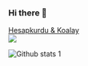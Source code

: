 ### Hi there 👋
<a href="https://www.hesapkurdu.com">
  Hesapkurdu & Koalay
  </a>

  </br>  

<a href="https://www.linkedin.com/in/buket-burcu-mercan-8234aa96/">
  <img src="https://img.shields.io/badge/LinkedIn-0077B5?style=for-the-badge&logo=linkedin&logoColor=white"/>
 </a>
 
 ![Github stats 1](https://github-readme-stats.vercel.app/api?username=BuketBurcu&show_icons=true&theme=gradient) 
 
 <!-- 
 <img align="center" src="https://github-readme-stats.vercel.app/api/<CARD_TYPE>/?username=<USERNAME>&theme=<THEME_NAME>" />

**BuketBurcu/BuketBurcu** is a ✨ _special_ ✨ repository because its `README.md` (this file) appears on your GitHub profile.

Here are some ideas to get you started:

- 🔭 I’m currently working on ...
- 🌱 I’m currently learning ...
- 👯 I’m looking to collaborate on ...
- 🤔 I’m looking for help with ...
- 💬 Ask me about ...
- 📫 How to reach me: ...
- 😄 Pronouns: ...
- ⚡ Fun fact: ...
-->
